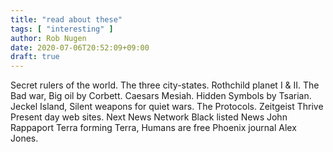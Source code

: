 ```yaml
---
title: "read about these"
tags: [ "interesting" ]
author: Rob Nugen
date: 2020-07-06T20:52:09+09:00
draft: true
---
```


Secret rulers of the world.
The three city-states.
Rothchild planet I & II.
The Bad war, Big oil by Corbett.
Caesars Mesiah.
Hidden Symbols by Tsarian.
Jeckel Island,
Silent weapons for quiet wars.
The Protocols.
Zeitgeist
Thrive
Present day web sites.
Next News Network
Black listed News
John Rappaport
Terra forming Terra,
Humans are free
Phoenix journal
Alex Jones.
